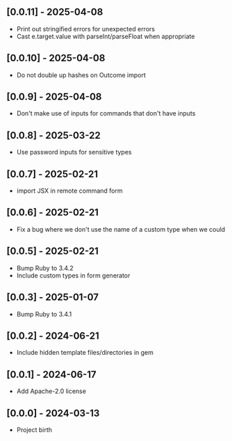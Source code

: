 ## [0.0.11] - 2025-04-08

- Print out stringified errors for unexpected errors
- Cast e.target.value with parseInt/parseFloat when appropriate

## [0.0.10] - 2025-04-08

- Do not double up hashes on Outcome import

## [0.0.9] - 2025-04-08

- Don't make use of inputs for commands that don't have inputs

## [0.0.8] - 2025-03-22

- Use password inputs for sensitive types

## [0.0.7] - 2025-02-21

- import JSX in remote command form

## [0.0.6] - 2025-02-21

- Fix a bug where we don't use the name of a custom type when we could

## [0.0.5] - 2025-02-21

- Bump Ruby to 3.4.2
- Include custom types in form generator

## [0.0.3] - 2025-01-07

- Bump Ruby to 3.4.1

## [0.0.2] - 2024-06-21

- Include hidden template files/directories in gem

## [0.0.1] - 2024-06-17

- Add Apache-2.0 license

## [0.0.0] - 2024-03-13

- Project birth
